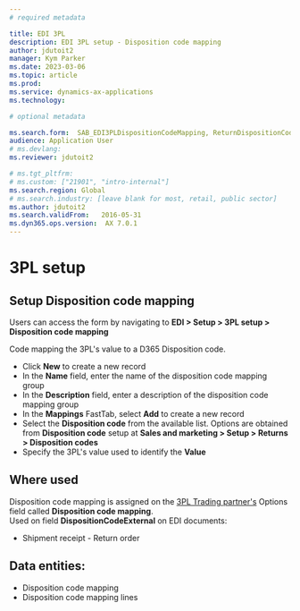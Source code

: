```yaml
---
# required metadata

title: EDI 3PL
description: EDI 3PL setup - Disposition code mapping
author: jdutoit2
manager: Kym Parker
ms.date: 2023-03-06
ms.topic: article
ms.prod: 
ms.service: dynamics-ax-applications
ms.technology: 

# optional metadata

ms.search.form:  SAB_EDI3PLDispositionCodeMapping, ReturnDispositionCode
audience: Application User
# ms.devlang: 
ms.reviewer: jdutoit2

# ms.tgt_pltfrm: 
# ms.custom: ["21901", "intro-internal"]
ms.search.region: Global
# ms.search.industry: [leave blank for most, retail, public sector]
ms.author: jdutoit2
ms.search.validFrom:   2016-05-31
ms.dyn365.ops.version:  AX 7.0.1
---
```


# 3PL setup
## Setup Disposition code mapping

Users can access the form by navigating to **EDI > Setup > 3PL setup > Disposition code mapping**

Code mapping the 3PL's value to a D365 Disposition code. <br>

- Click **New** to create a new record
-	In the **Name** field, enter the name of the disposition code mapping group
-	In the **Description** field, enter a description of the disposition code mapping group
-	In the **Mappings** FastTab, select **Add** to create a new record
-	Select the **Disposition code** from the available list. Options are obtained from **Disposition code** setup at **Sales and marketing > Setup > Returns > Disposition codes**
-	Specify the 3PL's value used to identify the **Value**

## Where used
Disposition code mapping is assigned on the [3PL Trading partner's](../Trading-partner.md) Options field called **Disposition code mapping**. <br>
Used on field **DispositionCodeExternal** on EDI documents:
- Shipment receipt - Return order

## Data entities:
- Disposition code mapping
- Disposition code mapping lines
